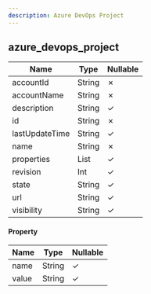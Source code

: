 ```yaml
---
description: Azure DevOps Project
---
```

azure_devops_project
--------------------

| **Name**       | **Type**       | **Nullable** |
| -------------- | -------------- | ------------ |
| accountId      | String         | &cross;      |
| accountName    | String         | &cross;      |
| description    | String         | &check;      |
| id             | String         | &cross;      |
| lastUpdateTime | String         | &check;      |
| name           | String         | &cross;      |
| properties     | List<Property> | &check;      |
| revision       | Int            | &check;      |
| state          | String         | &check;      |
| url            | String         | &check;      |
| visibility     | String         | &check;      |

#### Property
| **Name** | **Type** | **Nullable** |
| -------- | -------- | ------------ |
| name     | String   | &check;      |
| value    | String   | &check;      |
